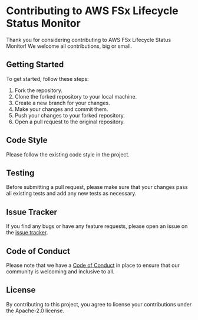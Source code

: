 # Contributing to AWS FSx Lifecycle Status Monitor

Thank you for considering contributing to AWS FSx Lifecycle Status Monitor! We
welcome all contributions, big or small.

## Getting Started

To get started, follow these steps:

1. Fork the repository.
2. Clone the forked repository to your local machine.
3. Create a new branch for your changes.
4. Make your changes and commit them.
5. Push your changes to your forked repository.
6. Open a pull request to the original repository.

## Code Style

Please follow the existing code style in the project.

## Testing

Before submitting a pull request, please make sure that your changes pass all existing tests and add any new tests as necessary.

## Issue Tracker

If you find any bugs or have any feature requests, please open an issue on the [issue tracker](https://github.com/stefanfreitag/AWS-FSx-Lifecycle-Status-Monitor/issues).

## Code of Conduct

Please note that we have a [Code of Conduct](https://github.com/stefanfreitag/AWS-FSx-Lifecycle-Status-Monitor/blob/main/CODE_OF_CONDUCT.md) in place to ensure that our community is welcoming and inclusive to all.

## License

By contributing to this project, you agree to license your contributions under the Apache-2.0 license.
